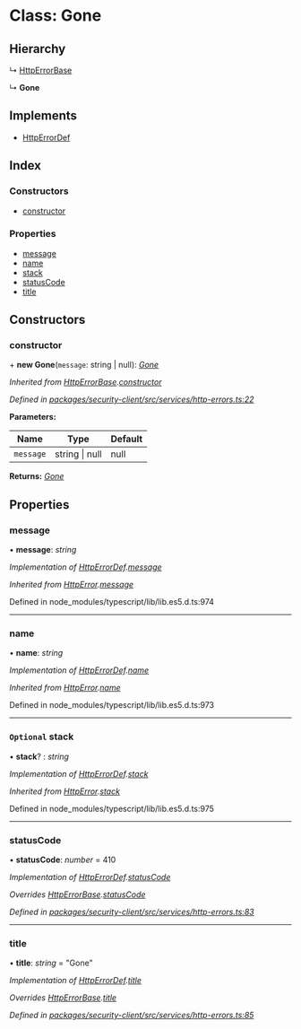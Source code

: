 # Class: Gone

## Hierarchy

  ↳ [HttpErrorBase](httperrorbase.md)

  ↳ **Gone**

## Implements

* [HttpErrorDef](../interfaces/httperrordef.md)

## Index

### Constructors

* [constructor](gone.md#constructor)

### Properties

* [message](gone.md#message)
* [name](gone.md#name)
* [stack](gone.md#optional-stack)
* [statusCode](gone.md#statuscode)
* [title](gone.md#title)

## Constructors

###  constructor

\+ **new Gone**(`message`: string | null): *[Gone](gone.md)*

*Inherited from [HttpErrorBase](httperrorbase.md).[constructor](httperrorbase.md#constructor)*

*Defined in [packages/security-client/src/services/http-errors.ts:22](https://github.com/TheSoftwareHouse/rad-modules-tools/blob/56e5326/packages/security-client/src/services/http-errors.ts#L22)*

**Parameters:**

Name | Type | Default |
------ | ------ | ------ |
`message` | string &#124; null | null |

**Returns:** *[Gone](gone.md)*

## Properties

###  message

• **message**: *string*

*Implementation of [HttpErrorDef](../interfaces/httperrordef.md).[message](../interfaces/httperrordef.md#message)*

*Inherited from [HttpError](../interfaces/httperror.md).[message](../interfaces/httperror.md#message)*

Defined in node_modules/typescript/lib/lib.es5.d.ts:974

___

###  name

• **name**: *string*

*Implementation of [HttpErrorDef](../interfaces/httperrordef.md).[name](../interfaces/httperrordef.md#name)*

*Inherited from [HttpError](../interfaces/httperror.md).[name](../interfaces/httperror.md#name)*

Defined in node_modules/typescript/lib/lib.es5.d.ts:973

___

### `Optional` stack

• **stack**? : *string*

*Implementation of [HttpErrorDef](../interfaces/httperrordef.md).[stack](../interfaces/httperrordef.md#optional-stack)*

*Inherited from [HttpError](../interfaces/httperror.md).[stack](../interfaces/httperror.md#optional-stack)*

Defined in node_modules/typescript/lib/lib.es5.d.ts:975

___

###  statusCode

• **statusCode**: *number* = 410

*Implementation of [HttpErrorDef](../interfaces/httperrordef.md).[statusCode](../interfaces/httperrordef.md#statuscode)*

*Overrides [HttpErrorBase](httperrorbase.md).[statusCode](httperrorbase.md#statuscode)*

*Defined in [packages/security-client/src/services/http-errors.ts:83](https://github.com/TheSoftwareHouse/rad-modules-tools/blob/56e5326/packages/security-client/src/services/http-errors.ts#L83)*

___

###  title

• **title**: *string* = "Gone"

*Implementation of [HttpErrorDef](../interfaces/httperrordef.md).[title](../interfaces/httperrordef.md#title)*

*Overrides [HttpErrorBase](httperrorbase.md).[title](httperrorbase.md#title)*

*Defined in [packages/security-client/src/services/http-errors.ts:85](https://github.com/TheSoftwareHouse/rad-modules-tools/blob/56e5326/packages/security-client/src/services/http-errors.ts#L85)*
